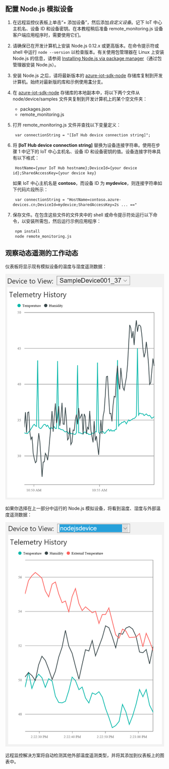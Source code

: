 ## 配置 Node.js 模拟设备
1. 在远程监控仪表板上单击“+ 添加设备”，然后添加*自定义设备*。记下 IoT 中心主机名、设备 ID 和设备密钥。在本教程稍后准备 remote\_monitoring.js 设备客户端应用程序时，需要使用它们。
2. 请确保已在开发计算机上安装 Node.js 0.12.x 或更高版本。在命令提示符或 shell 中运行 `node --version` 以检查版本。有关使用包管理器在 Linux 上安装 Node.js 的信息，请参阅 [Installing Node.js via package manager][node-linux]（通过包管理器安装 Node.js）。
3. 安装 Node.js 之后，请将最新版本的 [azure-iot-sdk-node][lnk-github-repo] 存储库复制到开发计算机。始终对最新版的库和示例使用**主**分支。
4. 在 [azure-iot-sdk-node][lnk-github-repo] 存储库的本地副本中，将以下两个文件从 node/device/samples 文件夹复制到开发计算机上的某个空文件夹：
   
    - packages.json
    - remote\_monitoring.js


5. 打开 remote\_monitoring.js 文件并查找以下变量定义：
   
    
        var connectionString = "[IoT Hub device connection string]";
    
6. 将 **[IoT Hub device connection string]** 替换为设备连接字符串。使用在步骤 1 中记下的 IoT 中心主机名、设备 ID 和设备密钥的值。设备连接字符串具有以下格式：
   
    
        HostName={your IoT Hub hostname};DeviceId={your device id};SharedAccessKey={your device key}
    
   
    如果 IoT 中心主机名是 **contoso**，而设备 ID 为 **mydevice**，则连接字符串如下代码片段所示：
   
    
        var connectionString = "HostName=contoso.azure-devices.cn;DeviceId=mydevice;SharedAccessKey=2s ... =="
    
7. 保存文件。在包含这些文件的文件夹中的 shell 或命令提示符处运行以下命令，以安装所需包，然后运行示例应用程序：
   
    
        npm install
        node remote_monitoring.js
    

## 观察动态遥测的工作动态
仪表板将显示现有模拟设备的温度与湿度遥测数据：

![默认仪表板][image1]

如果你选择在上一部分中运行的 Node.js 模拟设备，将看到温度、湿度与外部温度遥测数据：

![将外部温度添加到仪表板][image2]

远程监控解决方案将自动检测其他外部温度遥测类型，并将其添加到仪表板上的图表中。

[node-linux]: https://github.com/nodejs/node-v0.x-archive/wiki/Installing-Node.js-via-package-manager
[lnk-github-repo]: https://github.com/Azure/azure-iot-sdk-node
[image1]: ./media/iot-suite-send-external-temperature/image1.png
[image2]: ./media/iot-suite-send-external-temperature/image2.png

<!---HONumber=Mooncake_1226_2016-->
